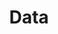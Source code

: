 ---
title: "Data"
linkTitle: "Data"
description: "Data types used for working with data stores such as SQL Server."
weight: 1
---